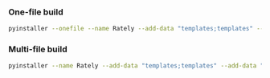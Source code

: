 ### One-file build
```bash
pyinstaller --onefile --name Rately --add-data "templates;templates" --add-data "static;static" --add-data "webhost.py;." --icon=icon.ico app.py
```

### Multi-file build
```bash
pyinstaller --name Rately --add-data "templates;templates" --add-data "static;static" --add-data "webhost.py;." --icon=icon.ico app.py
```